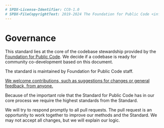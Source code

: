 ```yaml
---
# SPDX-License-Identifier: CC0-1.0
# SPDX-FileCopyrightText: 2019-2024 The Foundation for Public Code <info@publiccode.net>, https://standard.publiccode.net/AUTHORS
---
```

# Governance

This standard lies at the core of the codebase stewardship provided by the [Foundation for Public Code](https://publiccode.net/).
We decide if a codebase is ready for community co-development based on this document.

The standard is maintained by Foundation for Public Code staff.

[We welcome contributions, such as suggestions for changes or general feedback, from anyone.](/CONTRIBUTING.md)

Because of the important role that the Standard for Public Code has in our core process we require the highest standards from the Standard.

We will try to respond promptly to all pull requests.
The pull request is an opportunity to work together to improve our methods and the Standard.
We may not accept all changes, but we will explain our logic.
